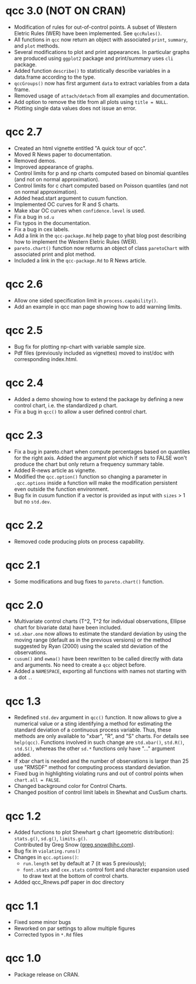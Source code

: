 # qcc 3.0 (NOT ON CRAN)

- Modification of rules for out-of-control points. A subset of Western Eletric Rules (WER) have been implemented. See `qccRules()`.
- All functions in `qcc` now return an object with associated `print`, `summary`, and `plot` methods.
- Several modifications to plot and print appearances. In particular graphs are produced using `ggplot2` package and print/summary uses `cli` package.
- Added function `describe()` to statistically describe variables in a data.frame according to the type.
- `qccGroups()` now has first argument `data` to extract variables from 
a data frame.
- Removed usage of `attach/detach` from all examples and documentation.
- Add option to remove the title from all plots using `title = NULL`.
- Plotting single data values does not issue an error.

# qcc 2.7 

- Created an html vignette entitled "A quick tour of qcc".
- Moved R News paper to documentation.
- Removed demos.
- Improved appearance of graphs.
- Control limits for p and np charts computed based on binomial quantiles (and not on normal approximation).
- Control limits for c chart computed based on Poisson quantiles (and not on normal approximation).
- Added head.start argument to cusum function.
- Implemented OC curves for R and S charts.
- Make xbar OC curves when `confidence.level` is used.
- Fix a bug in `sd.u`
- Fix typos in the documentation.
- Fix a bug in cex labels.
- Add a link in the `qcc-package.Rd` help page to yhat blog post describing how to implement the Western Eletric Rules (WER).
- `pareto.chart()` function now returns an object of class `paretoChart` with associated print and plot method.
- Included a link in the `qcc-package.Rd` to R News article.

# qcc 2.6

- Allow one sided specification limit in `process.capability()`. 
- Add an example in qcc man page showing how to add warning limits.

# qcc 2.5 

- Bug fix for plotting np-chart with variable sample size.
- Pdf files (previously included as vignettes) moved to inst/doc with corresponding index.html.
    
# qcc 2.4

- Added a demo showing how to extend the package by defining a new control chart, i.e. the standardized p chart.
- Fix a bug in `qcc()` to allow a user defined control chart.

# qcc 2.3

- Fix a bug in pareto.chart when compute percentages based on quantiles for the right axis. Added the argument plot which if sets to FALSE won't produce the chart but only return a frequency summary table.
- Added R-news article as vignette.
- Modified the `qcc.option()` function so changing a parameter in `.qcc.options` inside a function will make the modification persistent even outside the function environment.
- Bug fix in cusum function if a vector is provided as input with `sizes` > 1 but no `std.dev`.      

# qcc 2.2

- Removed code producing plots on process capability.

# qcc 2.1

- Some modifications and bug fixes to `pareto.chart()` function.

# qcc 2.0

- Multivariate control charts (T^2, T^2 for individual observations, Ellipse chart for bivariate data) have been included.
- `sd.xbar.one` now allows to estimate the standard deviation by using the moving range (default as in the previous versions) or the method suggested by Ryan (2000) using the scaled std deviation of the observations.
- `cusum()` and `ewma()` have been rewritten to be called directly with data and arguments. No need to create a `qcc` object before.
- Added a `NAMESPACE`, exporting all functions with names not starting with a dot `.`. 

# qcc 1.3

- Redefined `std.dev` argument in `qcc()` function. It now allows to give a numerical value or a sting identifying a method for estimating the standard deviation of a continuous process variable. Thus, these methods are only available to "xbar", "R", and "S" charts. For details see `help(qcc)`.
Functions involved in such change are `std.xbar()`, `std.R()`, `std.S()`, whereas the other `sd.*` functions only have "..." argument added.
- If xbar chart is needed and the number of observations is larger than 25 use "RMSDF" method for computing process standard deviation.
- Fixed bug in highlighting violating runs and out of control points when `chart.all = FALSE`.
- Changed background color for Control Charts.
- Changed position of control limit labels in Shewhat and CusSum charts.

# qcc 1.2

- Added functions to plot Shewhart g chart (geometric distribution): `stats.g()`, `sd.g()`, `limits.g()`.  
Contributed by Greg Snow (greg.snow@ihc.com).     
- Bug fix in `violating.runs()`
- Changes in `qcc.options()`:
  - `run.length` set by default at 7 (it was 5 previously);
  - `font.stats` and `cex.stats` control font and character expansion used to draw text at the bottom of control charts.
- Added qcc_Rnews.pdf paper in doc directory
   
# qcc 1.1

- Fixed some minor bugs
- Reworked on par settings to allow multiple figures
- Corrected typos in `*.Rd` files
   
# qcc 1.0 

- Package release on CRAN.
